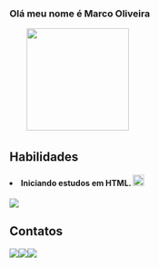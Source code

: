 <h3 p align="left">
Olá meu nome é Marco Oliveira </h3>
 <p align="left"> ﾠﾠ
<img src="https://cdn.discordapp.com/attachments/435514046192812045/1064720779817779200/1673919597333.jpg" width="180" height="180">

## Habilidades
<h4>
<li>Iniciando estudos em HTML.
<img src="https://cdn.jsdelivr.net/gh/devicons/devicon/icons/html5/html5-plain-wordmark.svg" width="20"> </h5>
<img src="https://github-readme-stats.vercel.app/api?username=marcooliveira4566&show_icons=true&theme=dark">

## Contatos
<a href="https://wa.me/5513996062520" width="80"><img src="https://img.shields.io/badge/WhatsApp-25D366?style=for-the-badge&logo=whatsapp&logoColor=white"><a href="https://www.linkedin.com/mwlite/in/marco-oliveira-a18829260"><img src="https://img.shields.io/badge/LinkedIn-0077B5?style=for-the-badge&logo=linkedin&logoColor=white"><a href="mailto:omarcooliveira.12@gmail.com"><img src="https://img.shields.io/badge/Gmail-D14836?style=for-the-badge&logo=gmail&logoColor=white">
